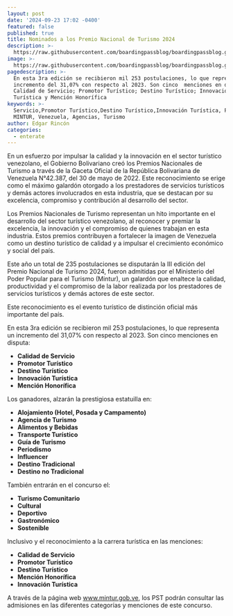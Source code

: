 ```yaml
---
layout: post
date: '2024-09-23 17:02 -0400'
featured: false
published: true
title: Nominados a los Premio Nacional de Turismo 2024
description: >-
  https://raw.githubusercontent.com/boardingpassblog/boardingpassblog.github.io/refs/heads/main/assets/images/PNT2024.jpg
image: >-
  https://raw.githubusercontent.com/boardingpassblog/boardingpassblog.github.io/refs/heads/main/assets/images/PNT2024.jpg
pagedescription: >-
  En esta 3ra edición se recibieron mil 253 postulaciones, lo que representa un
  incremento del 31,07% con respecto al 2023. Son cinco  menciones en disputa:
  Calidad de Servicio; Promotor Turístico; Destino Turístico; Innovación
  Turística y Mención Honorífica
keywords: >-
  Servicio,Promotor Turístico,Destino Turístico,Innovación Turística, Premios,
  MINTUR, Venezuela, Agencias, Turismo
author: Edgar Rincón
categories:
  - enterate
---
```

En un esfuerzo por impulsar la calidad y la innovación en el sector turístico venezolano, el Gobierno Bolivariano creó los Premios Nacionales de Turismo a través de la Gaceta Oficial de la República Bolivariana de Venezuela N°42.387, del 30 de mayo de 2022. Este reconocimiento se erige como el máximo galardón otorgado a los prestadores de servicios turísticos y demás actores involucrados en esta industria, que se destacan por su excelencia, compromiso y contribución al desarrollo del sector.

Los Premios Nacionales de Turismo representan un hito importante en el desarrollo del sector turístico venezolano, al reconocer y premiar la excelencia, la innovación y el compromiso de quienes trabajan en esta industria. Estos premios contribuyen a fortalecer la imagen de Venezuela como un destino turístico de calidad y a impulsar el crecimiento económico y social del país.

Este año un total de 235 postulaciones se disputarán la III edición del Premio Nacional de Turismo 2024, fueron admitidas por el Ministerio del Poder Popular para el Turismo (Mintur), un galardón que enaltece la calidad, productividad y el compromiso de la labor realizada por los prestadores de servicios turísticos y demás actores de este sector.

Este reconocimiento es el evento turístico de distinción oficial más importante del país. 

En esta 3ra edición se recibieron mil 253 postulaciones, lo que representa un incremento del 31,07% con respecto al 2023. 
Son cinco menciones en disputa: 

  - **Calidad de Servicio**
  - **Promotor Turístico**
  - **Destino Turístico**
  - **Innovación Turística**
  - **Mención Honorífica**

Los ganadores, alzarán la prestigiosa estatuilla en:

  - **Alojamiento (Hotel, Posada y Campamento)**
  - **Agencia de Turismo**
  - **Alimentos y Bebidas**
  - **Transporte Turístico**
  - **Guía de Turismo**
  - **Periodismo**
  - **Influencer**
  - **Destino Tradicional**
  - **Destino no Tradicional**

También entrarán en el concurso el:

  - **Turismo Comunitario**
  - **Cultural**
  - **Deportivo**
  - **Gastronómico**
  - **Sostenible**

Inclusivo y el reconocimiento a la carrera turística en las menciones: 

  - **Calidad de Servicio**
  - **Promotor Turístico**
  - **Destino Turístico**
  - **Mención Honorífica**
  - **Innovación Turística**

A través de la página web www.mintur.gob.ve, los PST podrán consultar las admisiones en las diferentes categorías y menciones de este concurso.
